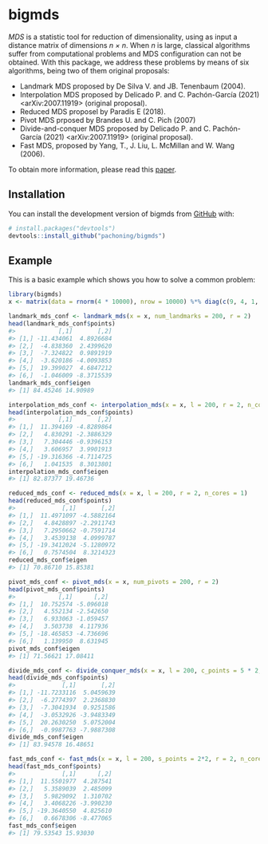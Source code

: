 
<!-- README.md is generated from README.Rmd. Please edit that file -->

# bigmds

<!-- badges: start -->
<!-- badges: end -->

*MDS* is a statistic tool for reduction of dimensionality, using as
input a distance matrix of dimensions *n × n*. When *n* is large,
classical algorithms suffer from computational problems and MDS
configuration can not be obtained. With this package, we address these
problems by means of six algorithms, being two of them original
proposals:

- Landmark MDS proposed by De Silva V. and JB. Tenenbaum (2004).
- Interpolation MDS proposed by Delicado P. and C. Pachón-García (2021)
  \<arXiv:2007.11919\> (original proposal).
- Reduced MDS proposel by Paradis E (2018).
- Pivot MDS prposed by Brandes U. and C. Pich (2007)
- Divide-and-conquer MDS proposed by Delicado P. and C.
  Pachón-García (2021) \<arXiv:2007.11919\> (original proposal).
- Fast MDS, proposed by Yang, T., J. Liu, L. McMillan and W. Wang
  (2006).

To obtain more information, please read this
[paper](https://arxiv.org/abs/2007.11919).

## Installation

You can install the development version of bigmds from
[GitHub](https://github.com/) with:

``` r
# install.packages("devtools")
devtools::install_github("pachoning/bigmds")
```

## Example

This is a basic example which shows you how to solve a common problem:

``` r
library(bigmds)
x <- matrix(data = rnorm(4 * 10000), nrow = 10000) %*% diag(c(9, 4, 1, 1))

landmark_mds_conf <- landmark_mds(x = x, num_landmarks = 200, r = 2)
head(landmark_mds_conf$points)
#>            [,1]       [,2]
#> [1,] -11.434061  4.8926684
#> [2,]  -4.838360  2.4399620
#> [3,]  -7.324822  0.9891919
#> [4,]  -3.620186 -4.0093853
#> [5,]  19.399027  4.6847212
#> [6,]  -1.046009 -8.3715539
landmark_mds_conf$eigen
#> [1] 84.45246 14.90989

interpolation_mds_conf <- interpolation_mds(x = x, l = 200, r = 2, n_cores = 1)
head(interpolation_mds_conf$points)
#>            [,1]       [,2]
#> [1,]  11.394169 -4.8289864
#> [2,]   4.830291 -2.3886329
#> [3,]   7.304446 -0.9396153
#> [4,]   3.606957  3.9901913
#> [5,] -19.316366 -4.7114725
#> [6,]   1.041535  8.3013801
interpolation_mds_conf$eigen
#> [1] 82.87377 19.46736

reduced_mds_conf <- reduced_mds(x = x, l = 200, r = 2, n_cores = 1)
head(reduced_mds_conf$points)
#>             [,1]       [,2]
#> [1,]  11.4971097 -4.5882164
#> [2,]   4.8428897 -2.2911743
#> [3,]   7.2950662 -0.7591714
#> [4,]   3.4539138  4.0999787
#> [5,] -19.3412024 -5.1280972
#> [6,]   0.7574504  8.3214323
reduced_mds_conf$eigen
#> [1] 70.86710 15.85381

pivot_mds_conf <- pivot_mds(x = x, num_pivots = 200, r = 2)
head(pivot_mds_conf$points)
#>            [,1]      [,2]
#> [1,]  10.752574 -5.096018
#> [2,]   4.552134 -2.542650
#> [3,]   6.933063 -1.059457
#> [4,]   3.503738  4.117936
#> [5,] -18.465853 -4.736696
#> [6,]   1.139950  8.631945
pivot_mds_conf$eigen
#> [1] 71.56621 17.08411

divide_mds_conf <- divide_conquer_mds(x = x, l = 200, c_points = 5 * 2, r = 2, n_cores = 1)
head(divide_mds_conf$points)
#>             [,1]       [,2]
#> [1,] -11.7233116  5.0459639
#> [2,]  -6.2774397  2.2368830
#> [3,]  -7.3041934  0.9251586
#> [4,]  -3.0532926 -3.9483349
#> [5,]  20.2630250  5.0752004
#> [6,]  -0.9987763 -7.9887308
divide_mds_conf$eigen
#> [1] 83.94578 16.48651

fast_mds_conf <- fast_mds(x = x, l = 200, s_points = 2*2, r = 2, n_cores = 1)
head(fast_mds_conf$points)
#>             [,1]      [,2]
#> [1,]  11.5501977  4.287541
#> [2,]   5.3589039  2.485099
#> [3,]   5.9829092  1.310702
#> [4,]   3.4068226 -3.990230
#> [5,] -19.3640550  4.825610
#> [6,]   0.6678306 -8.477065
fast_mds_conf$eigen
#> [1] 79.53543 15.93030
```
